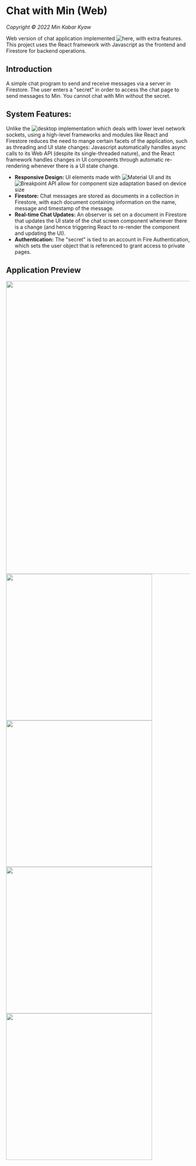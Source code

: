 # Chat with Min (Web)
_Copyright © 2022 Min Kabar Kyaw_  

Web version of chat application implemented ![here](https://github.com/mink0003/chat-application-desktop), with extra features. This project uses the React framework with Javascript as the frontend and Firestore for backend operations.

## Introduction
A simple chat program to send and receive messages via a server in Firestore. The user enters a "secret" in order to access the chat page to send messages to Min. You cannot chat with Min without the secret.

## System Features:
Unlike the ![desktop implementation](https://github.com/mink0003/chat-application-desktop) which deals with lower level network sockets, using a high-level frameworks and modules like React and Firestore reduces the need to mange certain facets of the application, such as threading and UI state changes: Javascript automatically handles async calls to its Web API (despite its single-threaded nature), and the React framework handles changes in UI components through automatic re-rendering whenever there is a UI state change.

- **Responsive Design:** UI elements made with ![Material UI](https://mui.com/material-ui/getting-started/overview/) and its ![Breakpoint](https://mui.com/material-ui/customization/breakpoints/#main-content) API allow for component size adaptation based on device size
- **Firestore:** Chat messages are stored as documents in a collection in Firestore, with each document containing information on the name, message and timestamp of the message.
- **Real-time Chat Updates:** An observer is set on a document in Firestore that updates the UI state of the chat screen component whenever there is a change (and hence triggering React to re-render the component and updating the UI).
- **Authentication:** The "secret" is tied to an account in Fire Authentication, which sets the user object that is referenced to grant access to private pages.
## Application Preview
<img src=https://user-images.githubusercontent.com/76023265/184114938-b11e6c55-7093-46b2-b5f4-ebaf9ec23d25.png width=800/><img src=https://user-images.githubusercontent.com/76023265/184115188-f56c025d-50b5-4048-bbf0-fd6229064d2d.png width=400/><img src=https://user-images.githubusercontent.com/76023265/184115302-5a084f67-5df4-4fcd-a403-0c496bc8cac1.png width=400/><img src=https://user-images.githubusercontent.com/76023265/184115641-20cca0d3-8f8d-41cc-829c-b30c18357ad0.png width=400/><img src=https://user-images.githubusercontent.com/76023265/184115736-33ecce99-7dd3-486f-8525-1386e290d81e.png width=400/>





